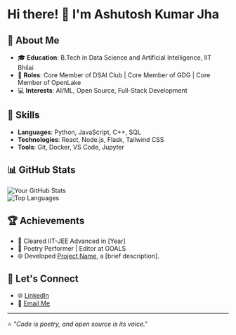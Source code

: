 # Hi there! 👋 I'm Ashutosh Kumar Jha 
## 🚀 About Me
- 🎓 **Education**: B.Tech in Data Science and Artificial Intelligence, IIT Bhilai  
- 💼 **Roles**: Core Member of DSAI Club | Core Member of GDG | Core Member of OpenLake 
- 💻 **Interests**: AI/ML, Open Source, Full-Stack Development

## 🌟 Skills
- **Languages**: Python, JavaScript, C++, SQL
- **Technologies**: React, Node.js, Flask, Tailwind CSS  
- **Tools**: Git, Docker, VS Code, Jupyter  

## 📊 GitHub Stats
![Your GitHub Stats](https://github-readme-stats.vercel.app/api?username=your-username&show_icons=true&theme=radical)  
![Top Languages](https://github-readme-stats.vercel.app/api/top-langs/?username=your-username&layout=compact&theme=radical)  

## 🏆 Achievements
- 🥇 Cleared IIT-JEE Advanced in [Year]  
- 🎤 Poetry Performer | Editor at GOALS  
- 🌐 Developed [Project Name](https://github.com/your-username/project-name), a [brief description].  

## 💬 Let's Connect
- 🌐 [LinkedIn](https://www.linkedin.com/in/your-linkedin/)  
- 📧 [Email Me](mailto:your-email@example.com)  

---

⭐️ *"Code is poetry, and open source is its voice."*  
